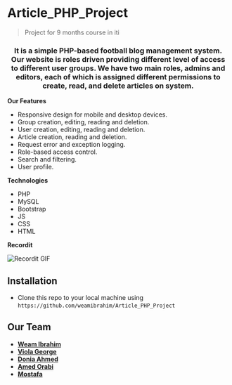 # Article_PHP_Project

> Project for 9 months course in iti

<h3 align="center">It is a simple PHP-based football blog management system. Our website is roles driven providing different level of access to different user groups. We have two main roles, admins and editors, each of which is assigned different permissions to create, read, and delete articles on system.</h3>


**Our Features**

- Responsive design for mobile and desktop devices.
- Group creation, editing, reading and deletion.
- User creation, editing, reading and deletion.
- Article creation, reading and deletion.
- Request error and exception logging.
- Role-based access control.
- Search and filtering.
- User profile.


**Technologies**

- PHP
- MySQL
- Bootstrap
- JS
- CSS
- HTML


**Recordit**

![Recordit GIF](http://)

## Installation
- Clone this repo to your local machine using `https://github.com/weamibrahim/Article_PHP_Project`

## Our Team
- <a href="https://github.com/weamibrahim" target="_blank">**Weam Ibrahim**</a>  <br>
- <a href="https://github.com/Viola-George" target="_blank">**Viola George**</a> <br>
- <a href="https://github.com/DoniaAhmed20" target="_blank">**Donia Ahmed**</a> <br>
- <a href="https://github.com/orabi55555" target="_blank">**Amed Orabi**</a>  <br>
- <a href="https://github.com/Mostafaa133" target="_blank">**Mostafa**</a>
